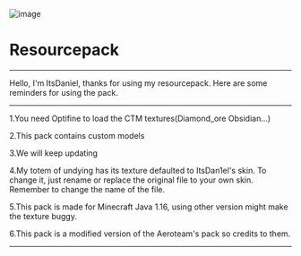 ![image](https://user-images.githubusercontent.com/111002559/211199415-9f257169-d481-4540-8639-52e81c877fa8.png)
# Resourcepack
---------------------------------------------------------------------------------------

Hello, I'm ItsDaniel, thanks for using my resourcepack. Here are some reminders for using the pack.

--------------------------------------------------------------------------------------

1.You need Optifine to load the CTM textures(Diamond_ore Obsidian...)

2.This pack contains custom models

3.We will keep updating

4.My totem of undying has its texture defaulted to ItsDan1el's skin. To change it, just rename or replace the original file to your own skin. Remember to change the name of 
the file.

5.This pack is made for Minecraft Java 1.16, using other version might make the texture buggy.

6.This pack is a modified version of the Aeroteam's pack so credits to them.

--------------------------------------------------------------------------------------  

